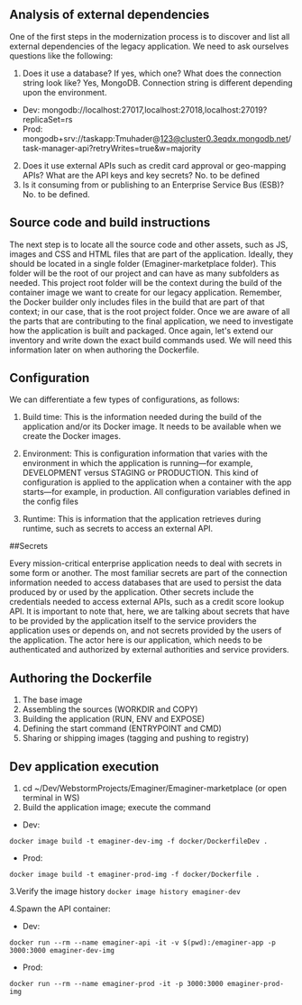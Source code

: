 ## Analysis of external dependencies
   One of the first steps in the modernization process is to discover and list all external dependencies of the legacy application.
   We need to ask ourselves questions like the following: 
   1. Does it use a database? If yes, which one? What does the connection string look like? 
   Yes, MongoDB. Connection string is different depending upon the environment.
   - Dev: mongodb://localhost:27017,localhost:27018,localhost:27019?replicaSet=rs
   - Prod: mongodb+srv://taskapp:Tmuhader@123@cluster0.3eqdx.mongodb.net/task-manager-api?retryWrites=true&w=majority
   2. Does it use external APIs such as credit card approval or geo-mapping APIs? What are the API keys and key secrets? 
No. to be defined
   3. Is it consuming from or publishing to an Enterprise Service Bus (ESB)?
No. to be defined.
  

## Source code and build instructions
  
The next step is to locate all the source code and other assets, such as JS, images and CSS and HTML files that are part of the application. 
Ideally, they should be located in a single folder (Emaginer-marketplace folder). This folder will be the root of our project and can have as many 
subfolders as needed. This project root folder will be the context during the build of the container image we want to create for 
our legacy application. Remember, the Docker builder only includes files in the build that are part of that context; in our case,
 that is the root project folder.
Once we are aware of all the parts that are contributing to the final application, we need to investigate how the application 
is built and packaged. Once again, let's extend our inventory and write down the exact build commands used. We will need 
this information later on when authoring the Dockerfile.
                      
                      
## Configuration
           
We can differentiate a few types of configurations, as follows: 
1. Build time: This is the information needed during the build of the application and/or its Docker image. It needs to be available 
when we create the Docker images. 

2. Environment: This is configuration information that varies with the environment in which the application is running—for 
example, DEVELOPMENT versus STAGING or PRODUCTION. This kind of configuration is applied to the application when a container 
with the app starts—for example, in production. 
All configuration variables defined in the config files
3. Runtime: This is information that the application retrieves during runtime, such as secrets to access an external API.

##Secrets

Every mission-critical enterprise application needs to deal with secrets in some form or another. The most familiar secrets 
are part of the connection information needed to access databases that are used to persist the data produced by or used by 
the application. Other secrets include the credentials needed to access external APIs, such as a credit score lookup API. 
It is important to note that, here, we are talking about secrets that have to be provided by the application itself to 
the service providers the application uses or depends on, and not secrets provided by the users of the application. 
The actor here is our application, which needs to be authenticated and authorized by external authorities and service providers.

## Authoring the Dockerfile
1. The base image
2. Assembling the sources (WORKDIR and COPY)
3. Building the application (RUN, ENV and EXPOSE)
4. Defining the start command (ENTRYPOINT and CMD)
5. Sharing or shipping images (tagging and pushing to registry)

## Dev application execution
1. cd  ~/Dev/WebstormProjects/Emaginer/Emaginer-marketplace (or open terminal in WS)
2. Build the application image; execute the command 
- Dev:

``
docker image build -t emaginer-dev-img -f docker/DockerfileDev .
`` 

- Prod:

``
 docker image build -t emaginer-prod-img -f docker/Dockerfile .
``

3.Verify the image history
``
docker image history emaginer-dev
``

4.Spawn the API container:
- Dev:

``
docker run --rm --name emaginer-api -it -v $(pwd):/emaginer-app -p 3000:3000 emaginer-dev-img
``
- Prod:

``
docker run --rm --name emaginer-prod -it -p 3000:3000 emaginer-prod-img
``

